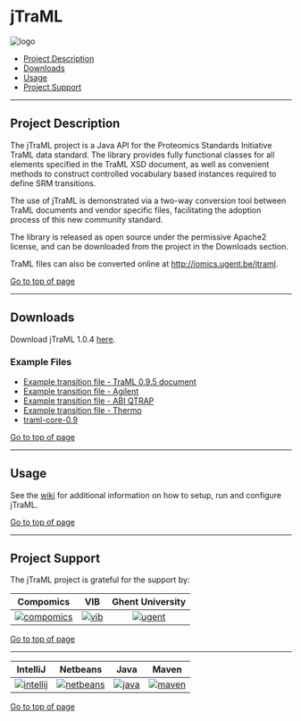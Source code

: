# jTraML
![logo](http://genesis.ugent.be/uvpublicdata/jtraml/jtraml_logo.png) 

 * [Project Description](#project-description)
 * [Downloads](#downloads)
 * [Usage](#usage)
 * [Project Support](#project-support)

----

## Project Description

The jTraML project is a Java API for the Proteomics Standards Initiative TraML data standard. The library provides fully functional classes for all elements specified in the TraML XSD document, as well as convenient methods to construct controlled vocabulary based instances required to define SRM transitions.

The use of jTraML is demonstrated via a two-way conversion tool between TraML documents and vendor specific files, facilitating the adoption process of this new community standard.

The library is released as open source under the permissive Apache2 license, and can be downloaded from the project in the Downloads section.

TraML files can also be converted online at http://iomics.ugent.be/jtraml.

[Go to top of page](#jtraml)

----

## Downloads
Download jTraML 1.0.4 [here](http://genesis.ugent.be/maven2/com/compomics/jtraml/jtraml-core/1.0.4/jtraml-core-1.0.4.zip).

### Example Files

  * [Example transition file - TraML 0.9.5 document](http://genesis.ugent.be/uvpublicdata/jtraml/tsq_example_095.traml)
  * [Example transition file - Agilent](http://genesis.ugent.be/uvpublicdata/jtraml/AgilentQQQ_example.tsv)
  * [Example transition file - ABI QTRAP](http://genesis.ugent.be/uvpublicdata/jtraml/QTRAP5500_example.csv)
  * [Example transition file - Thermo](http://genesis.ugent.be/uvpublicdata/jtraml/TSQ_example.csv)
  * [traml-core-0.9](http://genesis.ugent.be/uvpublicdata/jtraml/jtraml-core-0.9.zip)

[Go to top of page](#jtraml)

----

## Usage
See the [wiki](https://github.com/compomics/jtraml/wiki) for additional information on how to setup, run and configure jTraML.

[Go to top of page](#jtraml)

----

## Project Support

The jTraML project is grateful for the support by:

| Compomics | VIB | Ghent University|
|:--:|:--:|:--:|
| [![compomics](http://genesis.ugent.be/public_data/image/compomics.png)](http://www.compomics.com) | [![vib](http://genesis.ugent.be/public_data/image/vib.png)](http://www.vib.be) | [![ugent](http://genesis.ugent.be/public_data/image/ugent.png)](http://www.ugent.be/en) |

[Go to top of page](#jtraml)

----

| IntelliJ | Netbeans | Java | Maven |
|:--:|:--:|:--:|:--:|
| [![intellij](https://www.jetbrains.com/idea/docs/logo_intellij_idea.png)](https://www.jetbrains.com/idea/) | [![netbeans](https://netbeans.org/images_www/visual-guidelines/NB-logo-single.jpg)](https://netbeans.org/) | [![java](http://genesis.ugent.be/public_data/image/java.png)](http://java.com/en/) | [![maven](http://genesis.ugent.be/public_data/image/maven.png)](http://maven.apache.org/) |

[Go to top of page](#jtraml)
